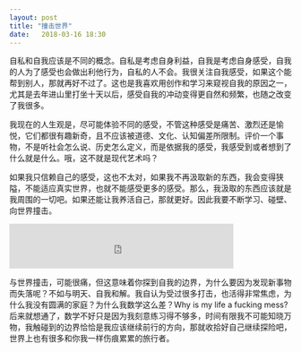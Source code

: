 ```yaml
---
layout: post
title: "撞击世界"
date:   2018-03-16 18:30
---
```


自私和自我应该是不同的概念。自私是考虑自身利益，自我是考虑自身感受，自我的人为了感受也会做出利他行为，自私的人不会。我很关注自我感受，如果这个能帮到别人，那就再好不过了。这也是我喜欢用创作和学习来窥视自我的原因之一，尤其是去年进山里打坐十天以后，感受自我的冲动变得更自然和频繁，也随之改变了我很多。

我现在的人生观是，尽可能体验不同的感受，不管这种感受是痛苦、激烈还是愉悦，它们都很有趣新奇，且不应该被道德、文化、认知偏差所限制。评价一个事物，不是听社会怎么说、历史怎么定义，而是依据我的感受，我感受到或者想到了什么就是什么。哦，这不就是现代艺术吗？

如果我只信赖自己的感受，这也不太对，如果我不再汲取新的东西，我会变得狭隘，不能适应真实世界，也就不能感受更多的感受。那么，我汲取的东西应该就是我周围的一切吧。如果还能让我养活自己，那就更好。因此我要不断学习、碰壁、向世界撞击。

<iframe src="https://open.spotify.com/embed/track/6BYUOBZzEVCQjoHLNZiqNw" width="400" height="80" frameborder="0" allowtransparency="true" allow="encrypted-media"></iframe>

与世界撞击，可能很痛，但这意味着你探到自我的边界，为什么要因为发现新事物而失落呢？不如与明天、自我和解。我自认为受过很多打击，也活得非常焦虑，为什么我没有圆满的家庭？为什么我数学这么差？Why is my life a fucking mess? 后来就想通了，数学不好只是因为我刻意练习得不够多，时间有限我不可能知晓万物，我触碰到的边界恰恰是我应该继续前行的方向，那就收拾好自己继续探险吧，世界上也有很多和你我一样伤痕累累的旅行者。
